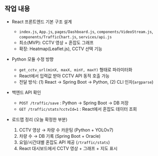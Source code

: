 ## 작업 내용

- React 프론트엔드 기본 구조 설계  
  - `index.js`, `App.js`, `pages/Dashboard.js`, `components/VideoStream.js`, `components/TrafficChart.js`, `services/api.js`  
  - 최소(MVP): CCTV 영상 + 혼잡도 그래프  
  - 확장: Heatmap(Leaflet.js), CCTV 선택 기능  

- Python 모듈 수정 방향  
  - `get_cctv_url(minX, maxX, minY, maxY)` 형태로 파라미터화  
  - React에서 입력값 받아 CCTV API 동적 호출 가능  
  - 전달 방식: (1) React → Spring Boot → Python, (2) CLI 인자(`argparse`)  

- 백엔드 API 확인  
  - `POST /traffic/save` : Python → Spring Boot → DB 저장  
  - `GET /traffic/stats?cctvId=1` : React에서 혼잡도 데이터 조회  

- 로드맵 정리 (오늘 확정한 부분)  
  1. CCTV 영상 → 차량 수 카운팅 (Python + YOLOv7)  
  2. 차량 수 → DB 기록 (Spring Boot + Oracle)  
  3. 요일/시간대별 혼잡도 API 제공 (`/traffic/stats`)  
  4. React 대시보드에서 CCTV 영상 + 그래프 + 지도 표시  